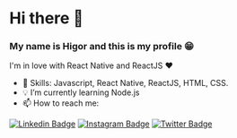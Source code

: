 # Hi there 👋
### My name is Higor and this is my profile 😁

I'm in love with React Native and ReactJS ❤

- 📌 Skills: Javascript, React Native, ReactJS, HTML, CSS.
- 💡 I’m currently learning Node.js
- 📫 How to reach me:

[![Linkedin Badge](https://img.shields.io/badge/-LinkedIn-blue?style=flat&logo=Linkedin&logoColor=white&link=https://www.linkedin.com/in/higordenomar)](https://www.linkedin.com/in/higordenomar)
[![Instagram Badge](https://img.shields.io/badge/-Instagram-d02873?style=flat&labelColor=d02873&logo=instagram&logoColor=white&link=https://www.instagram.com/higordenomar)](https://www.instagram.com/higordenomar)
[![Twitter Badge](https://img.shields.io/badge/-Twitter-1ca0f1?style=flat&labelColor=1ca0f1&logo=twitter&logoColor=white&link=https://twitter.com/higordenomar)](https://twitter.com/higordenomar)
